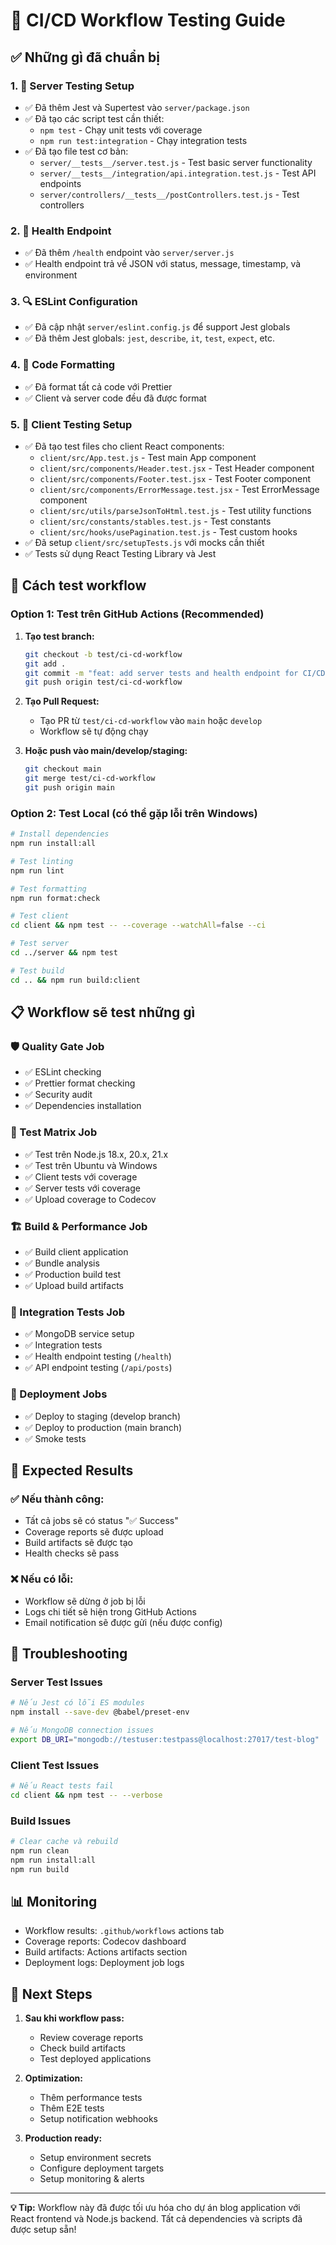 # 🧪 CI/CD Workflow Testing Guide

## ✅ Những gì đã chuẩn bị

### 1. 🔧 Server Testing Setup

- ✅ Đã thêm Jest và Supertest vào `server/package.json`
- ✅ Đã tạo các script test cần thiết:
  - `npm test` - Chạy unit tests với coverage
  - `npm run test:integration` - Chạy integration tests
- ✅ Đã tạo file test cơ bản:
  - `server/__tests__/server.test.js` - Test basic server functionality
  - `server/__tests__/integration/api.integration.test.js` - Test API endpoints
  - `server/controllers/__tests__/postControllers.test.js` - Test controllers

### 2. 🏥 Health Endpoint

- ✅ Đã thêm `/health` endpoint vào `server/server.js`
- ✅ Health endpoint trả về JSON với status, message, timestamp, và environment

### 3. 🔍 ESLint Configuration

- ✅ Đã cập nhật `server/eslint.config.js` để support Jest globals
- ✅ Đã thêm Jest globals: `jest`, `describe`, `it`, `test`, `expect`, etc.

### 4. 🎨 Code Formatting

- ✅ Đã format tất cả code với Prettier
- ✅ Client và server code đều đã được format

### 5. 🧪 Client Testing Setup

- ✅ Đã tạo test files cho client React components:
  - `client/src/App.test.js` - Test main App component
  - `client/src/components/Header.test.jsx` - Test Header component
  - `client/src/components/Footer.test.jsx` - Test Footer component
  - `client/src/components/ErrorMessage.test.jsx` - Test ErrorMessage component
  - `client/src/utils/parseJsonToHtml.test.js` - Test utility functions
  - `client/src/constants/stables.test.js` - Test constants
  - `client/src/hooks/usePagination.test.js` - Test custom hooks
- ✅ Đã setup `client/src/setupTests.js` với mocks cần thiết
- ✅ Tests sử dụng React Testing Library và Jest

## 🚀 Cách test workflow

### Option 1: Test trên GitHub Actions (Recommended)

1. **Tạo test branch:**

   ```bash
   git checkout -b test/ci-cd-workflow
   git add .
   git commit -m "feat: add server tests and health endpoint for CI/CD"
   git push origin test/ci-cd-workflow
   ```

2. **Tạo Pull Request:**
   - Tạo PR từ `test/ci-cd-workflow` vào `main` hoặc `develop`
   - Workflow sẽ tự động chạy

3. **Hoặc push vào main/develop/staging:**
   ```bash
   git checkout main
   git merge test/ci-cd-workflow
   git push origin main
   ```

### Option 2: Test Local (có thể gặp lỗi trên Windows)

```bash
# Install dependencies
npm run install:all

# Test linting
npm run lint

# Test formatting
npm run format:check

# Test client
cd client && npm test -- --coverage --watchAll=false --ci

# Test server
cd ../server && npm test

# Test build
cd .. && npm run build:client
```

## 📋 Workflow sẽ test những gì

### 🛡️ Quality Gate Job

- ✅ ESLint checking
- ✅ Prettier format checking
- ✅ Security audit
- ✅ Dependencies installation

### 🧪 Test Matrix Job

- ✅ Test trên Node.js 18.x, 20.x, 21.x
- ✅ Test trên Ubuntu và Windows
- ✅ Client tests với coverage
- ✅ Server tests với coverage
- ✅ Upload coverage to Codecov

### 🏗️ Build & Performance Job

- ✅ Build client application
- ✅ Bundle analysis
- ✅ Production build test
- ✅ Upload build artifacts

### 🔄 Integration Tests Job

- ✅ MongoDB service setup
- ✅ Integration tests
- ✅ Health endpoint testing (`/health`)
- ✅ API endpoint testing (`/api/posts`)

### 🚀 Deployment Jobs

- ✅ Deploy to staging (develop branch)
- ✅ Deploy to production (main branch)
- ✅ Smoke tests

## 🎯 Expected Results

### ✅ Nếu thành công:

- Tất cả jobs sẽ có status "✅ Success"
- Coverage reports sẽ được upload
- Build artifacts sẽ được tạo
- Health checks sẽ pass

### ❌ Nếu có lỗi:

- Workflow sẽ dừng ở job bị lỗi
- Logs chi tiết sẽ hiện trong GitHub Actions
- Email notification sẽ được gửi (nếu được config)

## 🔧 Troubleshooting

### Server Test Issues

```bash
# Nếu Jest có lỗi ES modules
npm install --save-dev @babel/preset-env

# Nếu MongoDB connection issues
export DB_URI="mongodb://testuser:testpass@localhost:27017/test-blog"
```

### Client Test Issues

```bash
# Nếu React tests fail
cd client && npm test -- --verbose
```

### Build Issues

```bash
# Clear cache và rebuild
npm run clean
npm run install:all
npm run build
```

## 📊 Monitoring

- Workflow results: `.github/workflows` actions tab
- Coverage reports: Codecov dashboard
- Build artifacts: Actions artifacts section
- Deployment logs: Deployment job logs

## 🎉 Next Steps

1. **Sau khi workflow pass:**
   - Review coverage reports
   - Check build artifacts
   - Test deployed applications

2. **Optimization:**
   - Thêm performance tests
   - Thêm E2E tests
   - Setup notification webhooks

3. **Production ready:**
   - Setup environment secrets
   - Configure deployment targets
   - Setup monitoring & alerts

---

**💡 Tip:** Workflow này đã được tối ưu hóa cho dự án blog application với React frontend và Node.js backend. Tất cả dependencies và scripts đã được setup sẵn!
